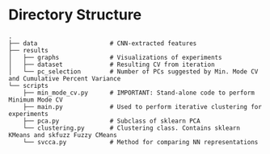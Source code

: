 # Directory Structure
    .
    ├── data                    # CNN-extracted features
    ├── results                 
    │   ├── graphs              # Visualizations of experiments
    │   ├── dataset             # Resulting CV from iteration
    │   └── pc_selection        # Number of PCs suggested by Min. Mode CV and Cumulative Percent Variance
    └── scripts
        ├── min_mode_cv.py      # IMPORTANT: Stand-alone code to perform Minimum Mode CV
        ├── main.py             # Used to perform iterative clustering for experiments
        ├── pca.py              # Subclass of sklearn PCA
        └── clustering.py       # Clustering class. Contains sklearn KMeans and skfuzz Fuzzy CMeans
        └── svcca.py            # Method for comparing NN representations
